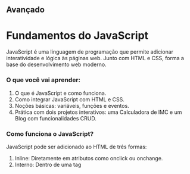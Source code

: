 ## Avançado

# Fundamentos do JavaScript

JavaScript é uma linguagem de programação que permite adicionar interatividade e lógica às páginas web. Junto com HTML e CSS, forma a base do desenvolvimento web moderno.

### O que você vai aprender:

1. O que é JavaScript e como funciona.
2. Como integrar JavaScript com HTML e CSS.
3. Noções básicas: variáveis, funções e eventos.
4. Prática com dois projetos interativos: uma Calculadora de IMC e um Blog com funcionalidades CRUD.

### Como funciona o JavaScript?

JavaScript pode ser adicionado ao HTML de três formas:

1. Inline: Diretamente em atributos como onclick ou onchange.
2. Interno: Dentro de uma tag <script> no arquivo HTML.
3. Externo: Em um arquivo separado com extensão .js.

#### Exemplo de Integração

#### JS Inline

```html
<button onclick="alert('Olá!')">Clique Aqui</button>
```

#### JS Interno

```html
<!DOCTYPE html>
<html lang="pt-BR">
  <head>
    <title>JS Interno</title>
  </head>
  <body>
    <button id="botao">Clique Aqui</button>
    <script>
      document.getElementById("botao").onclick = function () {
        alert("Olá!");
      };
    </script>
  </body>
</html>
```

#### JS Externo Arquivo HTML

```html
<!DOCTYPE html>
<html lang="pt-BR">
  <head>
    <title>JS Externo</title>
    <script src="script.js"></script>
  </head>
  <body>
    <button id="botao">Clique Aqui</button>
  </body>
</html>
```

Arquivo JavaScript (script.js): javascript Copy Edit

```js
document.getElementById("botao").onclick = function () {
  alert("Olá!");
};
```

### Projetos

#### Projeto 1: Calculadora de IMC

Para mais informações abra o arquivo Projeto 1

1. Objetivo: Criar uma calculadora quepermite ao usuário inserir altura e peso, calcular o IMC e exibir o resultado.
2. Arquivos necessários: index.html: Estrutura HTML. style.css: Estilo para o layout. script.js: Lógica do JavaScript.

#### Projeto 2: Blog com CRUD

Para mais informações abra o arquivo Projeto 2

1. Objetivo: Criar um blog simples onde o usuário pode adicionar, editar e excluir posts.
2. Funcionalidades: Adicionar novos posts com título e conteúdo. Editar posts existentes. Excluir posts. Interface estilizada com CSS. Funcionalidade implementada com JavaScript e fetch para simular operações de envio de dados (mock).
3. Arquivos necessários: index.html: Estrutura da página. style.css: Estilo da página. script.js: Funcionalidade CRUD.
